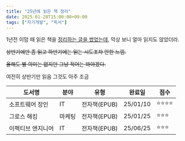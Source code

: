 ```yaml
---
title: "25년에 읽은 책 정리"
date: 2025-01-28T15:00:00+09:00
tags: ["자기개발", "독서"]
---
```


1년전 이맘 때 읽은 책을 [정리하는 글을 썼었는데](https://kwandev.github.io/post/etc/2024-01-13-reading-book/), 막상 보니 얼마 읽지도 않았더라.

~~상반기에만 좀 읽고 하반기에는 읽는 시도조차 안한 느낌.~~

~~올해도 별 의미는 없지만 그냥 적어는 봐야겠다.~~

여전히 상반기만 읽음 그것도 아주 조금

| **도서명**        | **분야** | **유형**     | **완료일** | **점수**     |
| ----------------- | -------- | ------------ | ---------- | ------------ |
| 소프트웨어 장인   | IT       | 전자책(EPUB) | 25/01/10   | ⭐️⭐️⭐️⭐️ |
| 그로스 해킹       | 마케팅   | 전자책(EPUB) | 25/01/25   | ⭐️⭐️⭐️    |
| 이펙티브 엔지니어 | IT       | 전자책(EPUB) | 25/06/25   | ⭐️⭐️⭐️    |
